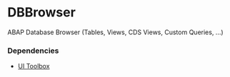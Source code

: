 # DBBrowser
ABAP Database Browser (Tables, Views, CDS Views, Custom Queries, ...)

### Dependencies

- [UI Toolbox](https://github.com/stockbal/UIToolbox)
